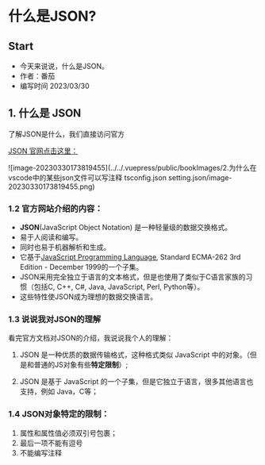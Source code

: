 # 什么是JSON?



## Start

+ 今天来说说，什么是JSON。
+ 作者：番茄
+ 编写时间 2023/03/30



## 1. 什么是 JSON

了解JSON是什么，我们直接访问官方 

[JSON 官网点击这里：](https://www.json.org/json-zh.html)



![image-20230330173819455](../../.vuepress/public/bookImages/2.为什么在vscode中的某些json文件可以写注释 tsconfig.json setting.json/image-20230330173819455.png)



### 1.2 官方网站介绍的内容：

+ **JSON**(JavaScript Object Notation) 是一种轻量级的数据交换格式。 
+ 易于人阅读和编写。
+ 同时也易于机器解析和生成。
+ 它基于[JavaScript Programming Language](http://www.crockford.com/javascript), Standard ECMA-262 3rd Edition - December 1999的一个子集。
+ JSON采用完全独立于语言的文本格式，但是也使用了类似于C语言家族的习惯（包括C, C++, C#, Java, JavaScript, Perl, Python等）。
+ 这些特性使JSON成为理想的数据交换语言。



### 1.3 说说我对JSON的理解

看完官方文档对JSON的介绍，我说说我个人的理解：

1. JSON 是一种优质的数据传输格式，这种格式类似 JavaScript 中的对象。（但是和普通的JS对象有些**特定限制**）;

2. JSON 是基于 JavaScript 的一个子集，但是它独立于语言，很多其他语言也支持，例如 Java，C等；



### 1.4 JSON对象特定的限制：

1. 属性和属性值必须双引号包裹；
2. 最后一项不能有逗号
3. 不能编写注释

